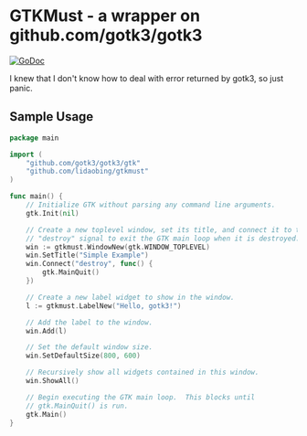# GTKMust - a wrapper on github.com/gotk3/gotk3

[![GoDoc](https://godoc.org/github.com/lidaobing/gtkmust?status.svg)](https://godoc.org/github.com/lidaobing/gtkmust)

I knew that I don't know how to deal with error returned by gotk3, so just panic.

## Sample Usage

```go
package main

import (
	"github.com/gotk3/gotk3/gtk"
	"github.com/lidaobing/gtkmust"
)

func main() {
	// Initialize GTK without parsing any command line arguments.
	gtk.Init(nil)

	// Create a new toplevel window, set its title, and connect it to the
	// "destroy" signal to exit the GTK main loop when it is destroyed.
	win := gtkmust.WindowNew(gtk.WINDOW_TOPLEVEL)
	win.SetTitle("Simple Example")
	win.Connect("destroy", func() {
		gtk.MainQuit()
	})

	// Create a new label widget to show in the window.
	l := gtkmust.LabelNew("Hello, gotk3!")

	// Add the label to the window.
	win.Add(l)

	// Set the default window size.
	win.SetDefaultSize(800, 600)

	// Recursively show all widgets contained in this window.
	win.ShowAll()

	// Begin executing the GTK main loop.  This blocks until
	// gtk.MainQuit() is run.
	gtk.Main()
}
```
